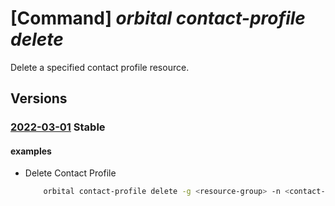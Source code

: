 # [Command] _orbital contact-profile delete_

Delete a specified contact profile resource.

## Versions

### [2022-03-01](/Resources/mgmt-plane/L3N1YnNjcmlwdGlvbnMve30vcmVzb3VyY2Vncm91cHMve30vcHJvdmlkZXJzL21pY3Jvc29mdC5vcmJpdGFsL2NvbnRhY3Rwcm9maWxlcy97fQ==/2022-03-01.xml) **Stable**

<!-- mgmt-plane /subscriptions/{}/resourcegroups/{}/providers/microsoft.orbital/contactprofiles/{} 2022-03-01 -->

#### examples

- Delete Contact Profile
    ```bash
        orbital contact-profile delete -g <resource-group> -n <contact-profile-name>
    ```
